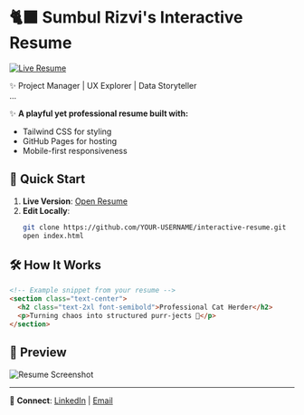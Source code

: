 # 🐈‍⬛ Sumbul Rizvi's Interactive Resume

[![Live Resume](https://img.shields.io/badge/View_Resume_→-Live_Site-8A2BE2?style=for-the-badge&logo=github)](https://rizzi-uwu.github.io/sumbul-rizvi-resume/)

✨ Project Manager | UX Explorer | Data Storyteller  
...

✨ **A playful yet professional resume built with:**  
- Tailwind CSS for styling  
- GitHub Pages for hosting  
- Mobile-first responsiveness  

## 🚀 Quick Start
1. **Live Version**: [Open Resume](https://YOUR-USERNAME.github.io/interactive-resume)
2. **Edit Locally**:
   ```bash
   git clone https://github.com/YOUR-USERNAME/interactive-resume.git
   open index.html
   ```

## 🛠️ How It Works
```html
<!-- Example snippet from your resume -->
<section class="text-center">
  <h2 class="text-2xl font-semibold">Professional Cat Herder</h2>
  <p>Turning chaos into structured purr-jects 🐾</p>
</section>
```

## 📸 Preview
![Resume Screenshot](https://i.postimg.cc/LqQ8gqz6/IMG-20240424-202626-1.jpg)

---

🔗 **Connect**: [LinkedIn](https://www.linkedin.com/in/sumbul-rizvi-iugermany) | [Email](mailto:sumbulrizvi10092000@gmail.com)

